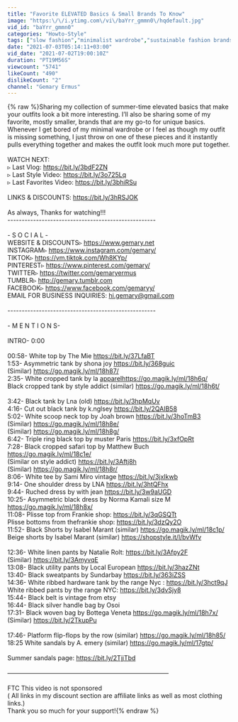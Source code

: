 ```yaml
---
title: "Favorite ELEVATED Basics & Small Brands To Know"
image: "https:\/\/i.ytimg.com\/vi\/baYrr_gmmn0\/hqdefault.jpg"
vid_id: "baYrr_gmmn0"
categories: "Howto-Style"
tags: ["slow fashion","minimalist wardrobe","sustainable fashion brands"]
date: "2021-07-03T05:14:11+03:00"
vid_date: "2021-07-02T19:00:10Z"
duration: "PT19M56S"
viewcount: "5741"
likeCount: "490"
dislikeCount: "2"
channel: "Gemary Ermus"
---
```

{% raw %}Sharing my collection of summer-time elevated basics that make your outfits look a bit more interesting. I’ll also be sharing some of my favorite, mostly smaller, brands that are my go-to for unique basics. Whenever I get bored of my minimal wardrobe or I feel as though my outfit is missing something, I just throw on one of these pieces and it instantly pulls everything together and makes the outfit look much more put together.<br /><br />WATCH NEXT: <br />▹ Last Vlog: <a rel="nofollow" target="blank" href="https://bit.ly/3bdF2ZN">https://bit.ly/3bdF2ZN</a><br />▹ Last Style Video: <a rel="nofollow" target="blank" href="https://bit.ly/3o725Lq">https://bit.ly/3o725Lq</a><br />▹ Last Favorites Video: <a rel="nofollow" target="blank" href="https://bit.ly/3bhiRSu">https://bit.ly/3bhiRSu</a><br /><br />LINKS &amp; DISCOUNTS: <a rel="nofollow" target="blank" href="https://bit.ly/3hRSJOK">https://bit.ly/3hRSJOK</a><br /><br />As always, Thanks for watching!!! <br />----------------------------------------------------<br /><br />- S O C I A L -<br />WEBSITE &amp; DISCOUNTS▹ <a rel="nofollow" target="blank" href="https://www.gemary.net">https://www.gemary.net</a><br />INSTAGRAM▹ <a rel="nofollow" target="blank" href="https://www.instagram.com/gemary/">https://www.instagram.com/gemary/</a><br />TIKTOK▹ <a rel="nofollow" target="blank" href="https://vm.tiktok.com/Wh8KYp/">https://vm.tiktok.com/Wh8KYp/</a><br />PINTEREST▹ <a rel="nofollow" target="blank" href="https://www.pinterest.com/gemary/">https://www.pinterest.com/gemary/</a><br />TWITTER▹ <a rel="nofollow" target="blank" href="https://twitter.com/gemaryermus">https://twitter.com/gemaryermus</a><br />TUMBLR▹ <a rel="nofollow" target="blank" href="http://gemary.tumblr.com">http://gemary.tumblr.com</a><br />FACEBOOK▹ <a rel="nofollow" target="blank" href="https://www.facebook.com/gemaryy/">https://www.facebook.com/gemaryy/</a><br />EMAIL FOR BUSINESS INQUIRIES: hi.gemary@gmail.com<br /><br />----------------------------------------------------<br /><br />- M E N T I O N S- <br /><br />INTRO- 0:00<br /><br />00:58- White top by The Mie <a rel="nofollow" target="blank" href="https://bit.ly/37LfaBT">https://bit.ly/37LfaBT</a><br />1:53- Asymmetric tank by shona joy <a rel="nofollow" target="blank" href="https://bit.ly/368guic">https://bit.ly/368guic</a><br />(Similar) <a rel="nofollow" target="blank" href="https://go.magik.ly/ml/18h87/">https://go.magik.ly/ml/18h87/</a><br />2:35- White cropped tank by la <a rel="nofollow" target="blank" href="apparelhttps://go.magik.ly/ml/18h6q/">apparelhttps://go.magik.ly/ml/18h6q/</a><br />Black cropped tank by style addict (similar) <a rel="nofollow" target="blank" href="https://go.magik.ly/ml/18h6t/">https://go.magik.ly/ml/18h6t/</a><br /><br />3:42- Black tank by Lna (old) <a rel="nofollow" target="blank" href="https://bit.ly/3hpMqUv">https://bit.ly/3hpMqUv</a><br />4:16- Cut out black tank by k.nglsey <a rel="nofollow" target="blank" href="https://bit.ly/2QAIB58">https://bit.ly/2QAIB58</a><br />5:02- White scoop neck top by Joah brown <a rel="nofollow" target="blank" href="https://bit.ly/3hoTmB3">https://bit.ly/3hoTmB3</a><br />(Similar) <a rel="nofollow" target="blank" href="https://go.magik.ly/ml/18h8e/">https://go.magik.ly/ml/18h8e/</a><br />(Similar) <a rel="nofollow" target="blank" href="https://go.magik.ly/ml/18h8g/">https://go.magik.ly/ml/18h8g/</a><br />6:42- Triple ring black top by muster Paris <a rel="nofollow" target="blank" href="https://bit.ly/3xfOpRt">https://bit.ly/3xfOpRt</a><br />7:28- Black cropped safari top by Matthew Buch <a rel="nofollow" target="blank" href="https://go.magik.ly/ml/18c1e/">https://go.magik.ly/ml/18c1e/</a><br />(Similar on style addict) <a rel="nofollow" target="blank" href="https://bit.ly/3Aftj8h">https://bit.ly/3Aftj8h</a><br />(Similar) <a rel="nofollow" target="blank" href="https://go.magik.ly/ml/18h8r/">https://go.magik.ly/ml/18h8r/</a><br />8:06- White tee by Sami Miro vintage <a rel="nofollow" target="blank" href="https://bit.ly/3jxIkwb">https://bit.ly/3jxIkwb</a><br />9:14- One shoulder dress by LNA <a rel="nofollow" target="blank" href="https://bit.ly/3htQFhx">https://bit.ly/3htQFhx</a><br />9:44- Ruched dress by with jean <a rel="nofollow" target="blank" href="https://bit.ly/3w9aUGD">https://bit.ly/3w9aUGD</a><br />10:25- Asymmetric black dress by Norma Kamali size M <a rel="nofollow" target="blank" href="https://go.magik.ly/ml/18h8x/">https://go.magik.ly/ml/18h8x/</a><br />11:08- Plisse top from Frankie shop: <a rel="nofollow" target="blank" href="https://bit.ly/3qGSQTt">https://bit.ly/3qGSQTt</a><br />Plisse bottoms from thefrankie shop: <a rel="nofollow" target="blank" href="https://bit.ly/3dzQy2O">https://bit.ly/3dzQy2O</a><br />11:52- Black Shorts by Isabel Marant (similar) <a rel="nofollow" target="blank" href="https://go.magik.ly/ml/18c1p/">https://go.magik.ly/ml/18c1p/</a><br />Beige shorts by Isabel Marant (similar) <a rel="nofollow" target="blank" href="https://shopstyle.it/l/bvWfv">https://shopstyle.it/l/bvWfv</a><br /><br />12:36- White linen pants by Natalie Rolt: <a rel="nofollow" target="blank" href="https://bit.ly/3Afpy2F">https://bit.ly/3Afpy2F</a><br />(Similar) <a rel="nofollow" target="blank" href="https://bit.ly/3AmyvqE">https://bit.ly/3AmyvqE</a><br />13:08- Black utility pants by Local European <a rel="nofollow" target="blank" href="https://bit.ly/3hazZNt">https://bit.ly/3hazZNt</a><br />13:40- Black sweatpants by Sundarbay <a rel="nofollow" target="blank" href="https://bit.ly/363iZSS">https://bit.ly/363iZSS</a><br />14:36- White ribbed hardware tank by the range Nyc : <a rel="nofollow" target="blank" href="https://bit.ly/3hct9qJ">https://bit.ly/3hct9qJ</a><br />White ribbed pants by the range NYC: <a rel="nofollow" target="blank" href="https://bit.ly/3dvSjy8">https://bit.ly/3dvSjy8</a> <br />15:44- Black belt is vintage from etsy <br />16:44- Black silver handle bag by Osoi <br />17:31- Black woven bag by Bottega Veneta <a rel="nofollow" target="blank" href="https://go.magik.ly/ml/18h7x/">https://go.magik.ly/ml/18h7x/</a><br />(Similar) <a rel="nofollow" target="blank" href="https://bit.ly/2TkupPu">https://bit.ly/2TkupPu</a><br /><br />17:46- Platform flip-flops by the row (similar) <a rel="nofollow" target="blank" href="https://go.magik.ly/ml/18h85/">https://go.magik.ly/ml/18h85/</a><br />18:25 White sandals by A. emery (similar) <a rel="nofollow" target="blank" href="https://go.magik.ly/ml/17gtp/">https://go.magik.ly/ml/17gtp/</a><br /><br />Summer sandals page: <a rel="nofollow" target="blank" href="https://bit.ly/2TjjTbd">https://bit.ly/2TjjTbd</a><br /><br />——————————————————————————<br /><br />FTC This video is not sponsored <br />( All links in my discount section are affiliate links as well as most clothing links.)<br />Thank you so much for your support!{% endraw %}
